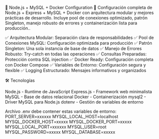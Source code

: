 🚀 Node.js + MySQL + Docker Configuration
🚀 Configuración completa de Node.js + Express + MySQL + Docker con arquitectura modular y mejores prácticas de desarrollo. Incluye pool de conexiones optimizado, patrón Singleton, manejo robusto de errores y containerización lista para producción..

✅ Arquitectura Modular: Separación clara de responsabilidades
✅ Pool de Conexiones MySQL: Configuración optimizada para producción
✅ Patrón Singleton: Una sola instancia de base de datos
✅ Manejo de Errores Robusto: Try-catch en todas las operaciones
✅ Consultas Preparadas: Protección contra SQL injection
✅ Docker Ready: Configuración completa con Docker Compose
✅ Variables de Entorno: Configuración segura y flexible
✅ Logging Estructurado: Mensajes informativos y organizados

🛠 Tecnologías

Node.js - Runtime de JavaScript
Express.js - Framework web minimalista
MySQL - Base de datos relacional
Docker - Containerización
mysql2 - Driver MySQL para Node.js
dotenv - Gestión de variables de entorno

Archivo .env debe contener estas variables de entorno:
PORT_SERVER=xxxxxx
MYSQL_LOCAL_HOST=localhost
MYSQL_DOCKER_HOST=xxxxx
MYSQL_DOCKER_PORT=xxxxx
MYSQL_LOCAL_PORT=xxxxxx
MYSQL_USER=root
MYSQL_PASSWORD=xxxxx
MYSQL_DATABASE=xxxxx
